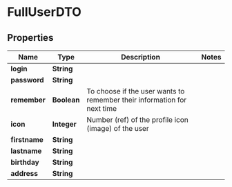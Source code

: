 

# FullUserDTO


## Properties

| Name | Type | Description | Notes |
|------------ | ------------- | ------------- | -------------|
|**login** | **String** |  |  |
|**password** | **String** |  |  |
|**remember** | **Boolean** | To choose if the user wants to remember their information for next time |  |
|**icon** | **Integer** | Number (ref) of the profile icon (image) of the user |  |
|**firstname** | **String** |  |  |
|**lastname** | **String** |  |  |
|**birthday** | **String** |  |  |
|**address** | **String** |  |  |




